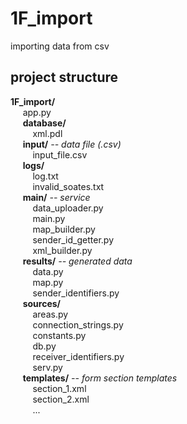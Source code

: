 # 1F_import
importing data from csv

## project structure
**1F_import/**  
&nbsp;&nbsp;&nbsp;&nbsp; app.py  
&nbsp;&nbsp;&nbsp;&nbsp; **database/**  
&nbsp;&nbsp;&nbsp;&nbsp;&nbsp;&nbsp;&nbsp;&nbsp; xml.pdl  
&nbsp;&nbsp;&nbsp;&nbsp; **input/** *-- data file (.csv)*  
&nbsp;&nbsp;&nbsp;&nbsp;&nbsp;&nbsp;&nbsp;&nbsp; input_file.csv  
&nbsp;&nbsp;&nbsp;&nbsp; **logs/**  
&nbsp;&nbsp;&nbsp;&nbsp;&nbsp;&nbsp;&nbsp;&nbsp; log.txt  
&nbsp;&nbsp;&nbsp;&nbsp;&nbsp;&nbsp;&nbsp;&nbsp; invalid_soates.txt  
&nbsp;&nbsp;&nbsp;&nbsp; **main/** *-- service*  
&nbsp;&nbsp;&nbsp;&nbsp;&nbsp;&nbsp;&nbsp;&nbsp; data_uploader.py  
&nbsp;&nbsp;&nbsp;&nbsp;&nbsp;&nbsp;&nbsp;&nbsp; main.py  
&nbsp;&nbsp;&nbsp;&nbsp;&nbsp;&nbsp;&nbsp;&nbsp; map_builder.py  
&nbsp;&nbsp;&nbsp;&nbsp;&nbsp;&nbsp;&nbsp;&nbsp; sender_id_getter.py  
&nbsp;&nbsp;&nbsp;&nbsp;&nbsp;&nbsp;&nbsp;&nbsp; xml_builder.py  
&nbsp;&nbsp;&nbsp;&nbsp; **results/** *-- generated data*  
&nbsp;&nbsp;&nbsp;&nbsp;&nbsp;&nbsp;&nbsp;&nbsp; data.py  
&nbsp;&nbsp;&nbsp;&nbsp;&nbsp;&nbsp;&nbsp;&nbsp; map.py  
&nbsp;&nbsp;&nbsp;&nbsp;&nbsp;&nbsp;&nbsp;&nbsp; sender_identifiers.py  
&nbsp;&nbsp;&nbsp;&nbsp; **sources/**  
&nbsp;&nbsp;&nbsp;&nbsp;&nbsp;&nbsp;&nbsp;&nbsp; areas.py  
&nbsp;&nbsp;&nbsp;&nbsp;&nbsp;&nbsp;&nbsp;&nbsp; connection_strings.py  
&nbsp;&nbsp;&nbsp;&nbsp;&nbsp;&nbsp;&nbsp;&nbsp; constants.py  
&nbsp;&nbsp;&nbsp;&nbsp;&nbsp;&nbsp;&nbsp;&nbsp; db.py  
&nbsp;&nbsp;&nbsp;&nbsp;&nbsp;&nbsp;&nbsp;&nbsp; receiver_identifiers.py  
&nbsp;&nbsp;&nbsp;&nbsp;&nbsp;&nbsp;&nbsp;&nbsp; serv.py  
&nbsp;&nbsp;&nbsp;&nbsp; **templates/** *-- form section templates*  
&nbsp;&nbsp;&nbsp;&nbsp;&nbsp;&nbsp;&nbsp;&nbsp; section_1.xml  
&nbsp;&nbsp;&nbsp;&nbsp;&nbsp;&nbsp;&nbsp;&nbsp; section_2.xml  
&nbsp;&nbsp;&nbsp;&nbsp;&nbsp;&nbsp;&nbsp;&nbsp; ...  
